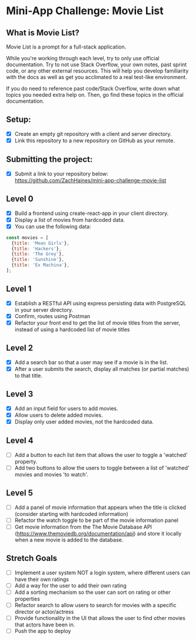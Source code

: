 # Mini-App Challenge: Movie List

## What is Movie List?
Movie List is a prompt for a full-stack application.

While you're working through each level, try to only use official documentation. Try to not use Stack Overflow, your own notes, past sprint code, or any other external resources. This will help you develop familiarity with the docs as well as get you acclimated to a real test-like environment.

If you do need to reference past code/Stack Overflow, write down what topics you needed extra help on. Then, go find these topics in the official documentation.

## Setup:
- [X] Create an empty git repository with a client and server directory.
- [X] Link this repository to a new repository on GitHub as your remote.

## Submitting the project:
- [X] Submit a link to your repository below: https://github.com/ZachHaines/mini-app-challenge-movie-list

## Level 0
- [X] Build a frontend using create-react-app in your client directory.
- [X] Display a list of movies from hardcoded data.
- [X] You can use the following data:
```js
const movies = [
  {title: 'Mean Girls'},
  {title: 'Hackers'},
  {title: 'The Grey'},
  {title: 'Sunshine'},
  {title: 'Ex Machina'},
];
```
## Level 1
- [X] Establish a RESTful API using express persisting data with PostgreSQL in your server directory.
- [X] Confirm, routes using Postman
- [X] Refactor your front end to get the list of movie titles from the server, instead of using a hardcoded list of movie titles

## Level 2
- [X] Add a search bar so that a user may see if a movie is in the list.
- [X] After a user submits the search, display all matches (or partial matches) to that title.

## Level 3
- [X] Add an input field for users to add movies.
- [X] Allow users to delete added movies.
- [X] Display only user added movies, not the hardcoded data.

## Level 4
- [ ] Add a button to each list item that allows the user to toggle a 'watched' property.
- [ ] Add two buttons to allow the users to toggle between a list of 'watched' movies and movies 'to watch'.

## Level 5
- [ ] Add a panel of movie information that appears when the title is clicked (consider starting with hardcoded information)
- [ ] Refactor the watch toggle to be part of the movie information panel
- [ ] Get movie information from the The Movie Database API (https://www.themoviedb.org/documentation/api) and store it locally when a new movie is added to the database.

## Stretch Goals
- [ ] Implement a user system NOT a login system, where different users can have their own ratings
- [ ] Add a way for the user to add their own rating
- [ ] Add a sorting mechanism so the user can sort on rating or other properties
- [ ] Refactor search to allow users to search for movies with a specific director or actor/actress
- [ ] Provide functionality in the UI that allows the user to find other movies that actors have been in.
- [ ] Push the app to deploy